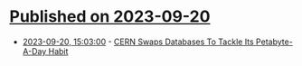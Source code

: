 # [Published on 2023-09-20](index.md)

* [2023-09-20, 15:03:00](https://soylentnews.org/article.pl?sid=23/09/19/0624244&from=rss) - [CERN Swaps Databases To Tackle Its Petabyte-A-Day Habit](https://soylentnews.org/article.pl?sid=23/09/19/0624244&from=rss)
